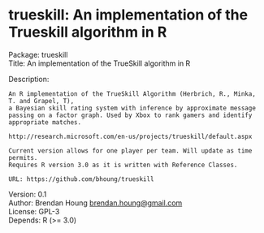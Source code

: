 trueskill: An implementation of the Trueskill algorithm in R
============================================================

Package: trueskill <br>
Title: An implementation of the TrueSkill algorithm in R <br>

Description:  

    An R implementation of the TrueSkill Algorithm (Herbrich, R., Minka, T. and Grapel, T), 
    a Bayesian skill rating system with inference by approximate message passing on a factor graph. Used by Xbox to rank gamers and identify appropriate matches.
  
    http://research.microsoft.com/en-us/projects/trueskill/default.aspx 
    
    Current version allows for one player per team. Will update as time permits.  
    Requires R version 3.0 as it is written with Reference Classes.
  
    URL: https://github.com/bhoung/trueskill
  
Version: 0.1 <br>
Author: Brendan Houng <brendan.houng@gmail.com> <br>
License: GPL-3 <br>
Depends: R (>= 3.0)
